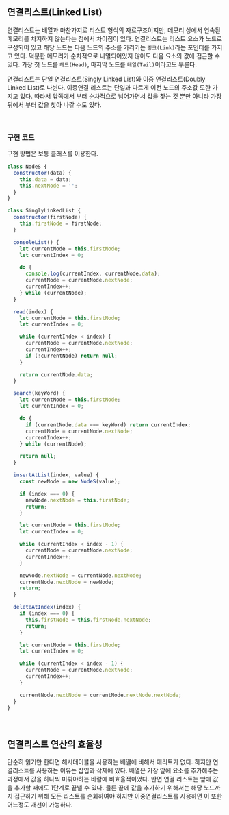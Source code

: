 ## 연결리스트(Linked List)

연결리스트는 배열과 마찬가지로 리스트 형식의 자료구조이지만, 메모리 상에서 연속된 메모리를 차지하지 않는다는 점에서 차이점이 있다. 연결리스트는 리스트 요소가 노드로 구성되어 있고 해당 노드는 다음 노드의 주소를 가리키는 `링크(Link)`라는 포인터를 가지고 있다. 덕분한 메모리가 순차적으로 나열되어있지 않아도 다음 요소의 값에 접근할 수 있다. 가장 첫 노드를 `헤드(Head)`, 마지막 노드를 `테일(Tail)`이라고도 부른다.

연결리스트는 단일 연결리스트(Singly Linked List)와 이중 연결리스트(Doubly Linked List)로 나뉜다. 이중연결 리스트는 단일과 다르게 이전 노드의 주소값 도한 가지고 있다. 따라서 앞쪽에서 부터 순차적으로 넘어가면서 값을 찾는 것 뿐만 아니라 가장 뒤에서 부터 값을 찾아 나갈 수도 있다.

<br>

### 구현 코드

구현 방법은 보통 클래스를 이용한다.

```jsx
class NodeS {
  constructor(data) {
    this.data = data;
    this.nextNode = '';
  }
}

class SinglyLinkedList {
  constructor(firstNode) {
    this.firstNode = firstNode;
  }

  consoleList() {
    let currentNode = this.firstNode;
    let currentIndex = 0;

    do {
      console.log(currentIndex, currentNode.data);
      currentNode = currentNode.nextNode;
      currentIndex++;
    } while (currentNode);
  }

  read(index) {
    let currentNode = this.firstNode;
    let currentIndex = 0;

    while (currentIndex < index) {
      currentNode = currentNode.nextNode;
      currentIndex++;
      if (!currentNode) return null;
    }

    return currentNode.data;
  }

  search(keyWord) {
    let currentNode = this.firstNode;
    let currentIndex = 0;

    do {
      if (currentNode.data === keyWord) return currentIndex;
      currentNode = currentNode.nextNode;
      currentIndex++;
    } while (currentNode);

    return null;
  }

  insertAtList(index, value) {
    const newNode = new NodeS(value);

    if (index === 0) {
      newNode.nextNode = this.firstNode;
      return;
    }

    let currentNode = this.firstNode;
    let currentIndex = 0;

    while (currentIndex < index - 1) {
      currentNode = currentNode.nextNode;
      currentIndex++;
    }

    newNode.nextNode = currentNode.nextNode;
    currentNode.nextNode = newNode;
    return;
  }

  deleteAtIndex(index) {
    if (index === 0) {
      this.firstNode = this.firstNode.nextNode;
      return;
    }

    let currentNode = this.firstNode;
    let currentIndex = 0;

    while (currentIndex < index - 1) {
      currentNode = currentNode.nextNode;
      currentIndex++;
    }

    currentNode.nextNode = currentNode.nextNode.nextNode;
  }
}
```

<br>

## 연결리스트 연산의 효율성

단순히 읽기만 한다면 해시테이블을 사용하는 배열에 비해서 매리트가 없다. 하지만 연결리스트를 사용하는 이유는 삽입과 삭제에 있다. 배열은 가장 앞에 요소를 추가해주는 과정에서 값을 하나씩 미뤄야하는 바람에 비효율적이었다. 반면 연결 리스트는 앞에 값을 추가할 때에도 1단계로 끝낼 수 있다. 물론 끝에 값을 추가하기 위해서는 해당 노드까지 접근하기 위해 모든 리스트를 순회하여야 하지만 이중연결리스트를 사용하면 이 또한 어느정도 개선이 가능하다.
